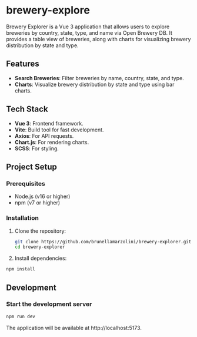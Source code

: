 # brewery-explore

Brewery Explorer is a Vue 3 application that allows users to explore breweries by country, state, type, and name via Open Brewery DB. It provides a table view of breweries, along with charts for visualizing brewery distribution by state and type.

## Features

- **Search Breweries**: Filter breweries by name, country, state, and type.
- **Charts**: Visualize brewery distribution by state and type using bar charts.


## Tech Stack

- **Vue 3**: Frontend framework.
- **Vite**: Build tool for fast development.
- **Axios**: For API requests.
- **Chart.js**: For rendering charts.
- **SCSS**: For styling.

## Project Setup

### Prerequisites

- Node.js (v16 or higher)
- npm (v7 or higher)

### Installation

1. Clone the repository:
   ```bash
   git clone https://github.com/brunellamarzolini/brewery-explorer.git
   cd brewery-explorer


2. Install dependencies:

```sh
npm install
```

## Development

### Start the development server

```sh
npm run dev
```

The application will be available at http://localhost:5173.


